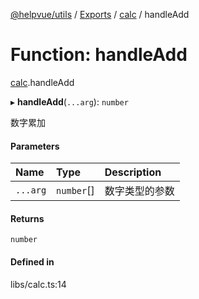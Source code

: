 [@helpvue/utils](../README.md) / [Exports](../modules.md) / [calc](../modules/calc.md) / handleAdd

# Function: handleAdd

[calc](../modules/calc.md).handleAdd

▸ **handleAdd**(`...arg`): `number`

数字累加

#### Parameters

| Name | Type | Description |
| :------ | :------ | :------ |
| `...arg` | `number`[] | 数字类型的参数 |

#### Returns

`number`

#### Defined in

libs/calc.ts:14
